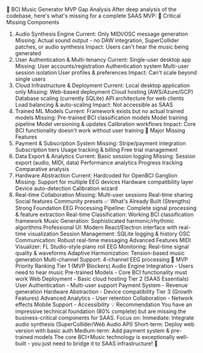 🎯 BCI Music Generator MVP Gap Analysis
After deep analysis of the codebase, here's what's missing for a complete SAAS MVP:
🚨 Critical Missing Components
1. Audio Synthesis Engine
Current: Only MIDI/OSC message generation
Missing: Actual sound output - no DAW integration, SuperCollider patches, or audio synthesis
Impact: Users can't hear the music being generated
2. User Authentication & Multi-tenancy
Current: Single-user desktop app
Missing:
User accounts/registration
Authentication system
Multi-user session isolation
User profiles & preferences
Impact: Can't scale beyond single users
3. Cloud Infrastructure & Deployment
Current: Local desktop application only
Missing:
Web-based deployment
Cloud hosting (AWS/Azure/GCP)
Database scaling (currently SQLite)
API architecture for web clients
Load balancing & auto-scaling
Impact: Not accessible as SAAS
4. Trained ML Models
Current: Framework exists but no actual trained models
Missing:
Pre-trained BCI classification models
Model training pipeline
Model versioning & updates
Calibration workflows
Impact: Core BCI functionality doesn't work without user training
🔧 Major Missing Features
5. Payment & Subscription System
Missing:
Stripe/payment integration
Subscription tiers
Usage tracking & billing
Free trial management
6. Data Export & Analytics
Current: Basic session logging
Missing:
Session export (audio, MIDI, data)
Performance analytics
Progress tracking
Comparative analysis
7. Hardware Abstraction
Current: Hardcoded for OpenBCI Ganglion
Missing:
Support for multiple EEG devices
Hardware compatibility layer
Device auto-detection
Calibration wizard
8. Real-time Collaboration
Missing:
Multi-user sessions
Real-time sharing
Social features
Community presets
✅ What's Already Built (Strengths)
Strong Foundation
EEG Processing Pipeline: Complete signal processing & feature extraction
Real-time Classification: Working BCI classification framework
Music Generation: Sophisticated harmonic/rhythmic algorithms
Professional UI: Modern React/Electron interface with real-time visualization
Session Management: SQLite logging & history
OSC Communication: Robust real-time messaging
Advanced Features
MIDI Visualizer: FL Studio-style piano roll
EEG Monitoring: Real-time signal quality & waveforms
Adaptive Harmonization: Tension-based music generation
Multi-channel Support: 4-channel EEG processing
🎯 MVP Priority Ranking
Tier 1 (MVP Blockers)
Audio Engine Integration - Users need to hear music
Pre-trained Models - Core BCI functionality must work
Web Deployment - Basic cloud hosting
Tier 2 (SAAS Essentials)
User Authentication - Multi-user support
Payment System - Revenue generation
Hardware Abstraction - Device compatibility
Tier 3 (Growth Features)
Advanced Analytics - User retention
Collaboration - Network effects
Mobile Support - Accessibility
💡 Recommendation
You have an impressive technical foundation (80% complete) but are missing the business-critical components for SAAS. Focus on:
Immediate: Integrate audio synthesis (SuperCollider/Web Audio API)
Short-term: Deploy web version with basic auth
Medium-term: Add payment system & pre-trained models
The core BCI+Music technology is exceptionally well-built - you just need to bridge it to SAAS infrastructure! 🚀
